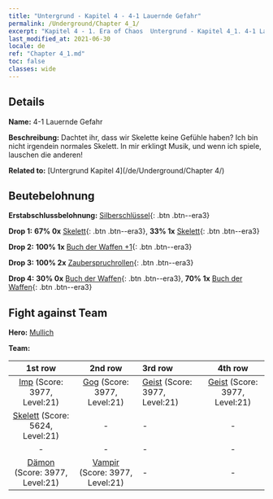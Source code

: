 ```yaml
---
title: "Untergrund - Kapitel 4 - 4-1 Lauernde Gefahr"
permalink: /Underground/Chapter 4_1/
excerpt: "Kapitel 4 - 1. Era of Chaos  Untergrund - Kapitel 4_1. 4-1 Lauernde Gefahr"
last_modified_at: 2021-06-30
locale: de
ref: "Chapter 4_1.md"
toc: false
classes: wide
---
```


## Details

 **Name:** 4-1 Lauernde Gefahr

 **Beschreibung:** Dachtet ihr, dass wir Skelette keine Gefühle haben? Ich bin nicht irgendein normales Skelett. In mir erklingt Musik, und wenn ich spiele, lauschen die anderen!

 **Related to:** [Untergrund Kapitel 4](/de/Underground/Chapter 4/)

## Beutebelohnung

 **Erstabschlussbelohnung:** [Silberschlüssel](/ItemsDE/con_693/){: .btn .btn--era3}

 **Drop 1:** **67% 0x** [Skelett](/ItemsDE/unt_208/){: .btn .btn--era3}, **33% 1x** [Skelett](/ItemsDE/unt_208/){: .btn .btn--era3}

 **Drop 2:** **100% 1x** [Buch der Waffen +1](/ItemsDE/mat_25/){: .btn .btn--era3}

 **Drop 3:** **100% 2x** [Zauberspruchrollen](/ItemsDE/con_694/){: .btn .btn--era3}

 **Drop 4:** **30% 0x** [Buch der Waffen](/ItemsDE/mat_18/){: .btn .btn--era3}, **70% 1x** [Buch der Waffen](/ItemsDE/mat_18/){: .btn .btn--era3}


## Fight against Team
 **Hero:** [Mullich](/de/heroes/Mullich/)

 **Team:**


  | 1st row | 2nd row | 3rd row | 4th row |
  |:----:|:----:|:----|:----:|
  | [Imp](/de/units/Imp/) (Score: 3977, Level:21)  | [Gog](/de/units/Gog/) (Score: 3977, Level:21)  | [Geist](/de/units/Wight/) (Score: 3977, Level:21)  | [Geist](/de/units/Wight/) (Score: 3977, Level:21)  |
  | [Skelett](/de/units/Skeleton/) (Score: 5624, Level:21)  | - | - | - |
  | - | - | - | - |
  | [Dämon](/de/units/Demon/) (Score: 3977, Level:21)  | [Vampir](/de/units/Vampire/) (Score: 3977, Level:21)  | - | - |


